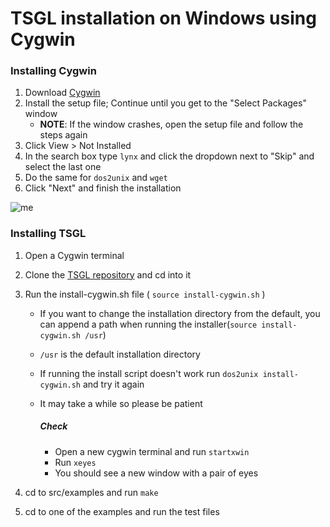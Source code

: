 # TSGL installation on Windows using Cygwin


### Installing Cygwin

1. Download [Cygwin](https://www.cygwin.com/)
2. Install the setup file; Continue until you get to the "Select Packages" window
   - **NOTE**: If the window crashes, open the setup file and follow the steps again
4. Click View > Not Installed
5. In the search box type `lynx` and click the dropdown next to "Skip" and select the last one
6. Do the same for `dos2unix` and `wget`
7. Click "Next" and finish the installation

![me](https://github.com/Calvin-CS/TSGL/blob/master/Windows/Cygwin.gif)

### Installing TSGL

1. Open a Cygwin terminal
2. Clone the [TSGL repository](https://github.com/Calvin-CS/TSGL.git) and cd into it
3. Run the install-cygwin.sh file ( `source install-cygwin.sh` ) 
   - If you want to change the installation directory from the default, you can append a path when running the installer(`source install-cygwin.sh /usr`)
   - `/usr` is the default installation directory
   - If running the install script doesn't work run `dos2unix install-cygwin.sh` and try it again
   - It may take a while so please be patient

      ##### Check
      - Open a new cygwin terminal and run `startxwin`
      - Run `xeyes`
      - You should see a new window with a pair of eyes
 
2. cd to src/examples and run `make`
3. cd to one of the examples and run the test files
